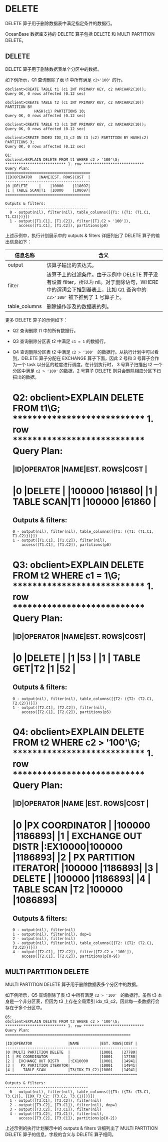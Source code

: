 DELETE 
===========================

DELETE 算子用于删除数据表中满足指定条件的数据行。

OceanBase 数据库支持的 DELETE 算子包括 DELETE 和 MULTI PARTITION DELETE。

DELETE 
---------------------------

DELETE 算子用于删除数据表单个分区中的数据。

如下例所示，Q1 查询删除了表 t1 中所有满足 `c2>'100'` 的行。

    obclient>CREATE TABLE t1 (c1 INT PRIMARY KEY, c2 VARCHAR2(10));
    Query OK, 0 rows affected (0.12 sec)
    
    obclient>CREATE TABLE t2 (c1 INT PRIMARY KEY, c2 VARCHAR2(10)) PARTITION BY 
                 HASH(c1) PARTITIONS 10;
    Query OK, 0 rows affected (0.12 sec)
    
    obclient>CREATE TABLE t3 (c1 INT PRIMARY KEY, c2 VARCHAR2(10));
    Query OK, 0 rows affected (0.12 sec)
    
    obclient>CREATE INDEX IDX_t3_c2 ON t3 (c2) PARTITION BY HASH(c2) PARTITIONS 3;
    Query OK, 0 rows affected (0.12 sec)
    
    Q1: 
    obclient>EXPLAIN DELETE FROM t1 WHERE c2 > '100'\G;
    *************************** 1. row ***************************
    Query Plan:
    ======================================
    |ID|OPERATOR   |NAME|EST. ROWS|COST  |
    --------------------------------------
    |0 |DELETE     |    |10000    |118697|
    |1 | TABLE SCAN|T1  |10000    |108697|
    ======================================
    
    Outputs & filters:
    -------------------------------------
      0 - output(nil), filter(nil), table_columns([{T1: ({T1: (T1.C1, T1.C2)})}])
      1 - output([T1.C1], [T1.C2]), filter([T1.C2 > '100']),
          access([T1.C1], [T1.C2]), partitions(p0)



上述示例中，执行计划展示中的 outputs \& filters 详细列出了 DELETE 算子的输出信息如下：


|   **信息名称**    |                                                  **含义**                                                   |
|---------------|-----------------------------------------------------------------------------------------------------------|
| output        | 该算子输出的表达式。                                                                                                |
| filter        | 该算子上的过滤条件。由于示例中 DELETE 算子没有设置 filter，所以为 nil。对于删除语句，WHERE 中的谓词会下推到基表上，比如 Q1 查询中的 `c2>'100'` 被下推到了 1 号算子上。 |
| table_columns | 删除操作涉及的数据表的列。                                                                                             |



更多 DELETE 算子的示例如下：

* Q2 查询删除 t1 中的所有数据行。

  

* Q3 查询删除分区表 t2 中满足 `c1 = 1` 的数据行。

  

* Q4 查询删除分区表 t2 中满足 `c2 > '100' ` 的数据行。从执行计划中可以看到，DELETE 算子分配在 EXCHANGE 算子下面，因此 2 号和 3 号算子会作为一个 task 以分区的粒度进行调度。在计划执行时， 3 号算子扫描出 t2 一个分区中满足 `c2 > '100'` 的数据，2 号算子 DELETE 则只会删除相应分区下扫描出的数据。

  




    Q2: 
    obclient>EXPLAIN DELETE FROM t1\G;
    *************************** 1. row ***************************
    Query Plan:
    ======================================
    |ID|OPERATOR   |NAME|EST. ROWS|COST  |
    --------------------------------------
    |0 |DELETE     |    |100000   |161860|
    |1 | TABLE SCAN|T1  |100000   |61860 |
    ======================================
    
    Outputs & filters:
    -------------------------------------
      0 - output(nil), filter(nil), table_columns([{T1: ({T1: (T1.C1, T1.C2)})}])
      1 - output([T1.C1], [T1.C2]), filter(nil),
          access([T1.C1], [T1.C2]), partitions(p0)
     
    
    Q3: 
    obclient>EXPLAIN DELETE FROM t2 WHERE c1 = 1\G;
    *************************** 1. row ***************************
    Query Plan:
    ===================================
    |ID|OPERATOR  |NAME|EST. ROWS|COST|
    -----------------------------------
    |0 |DELETE    |    |1        |53  |
    |1 | TABLE GET|T2  |1        |52  |
    ===================================
    
    Outputs & filters:
    -------------------------------------
      0 - output(nil), filter(nil), table_columns([{T2: ({T2: (T2.C1, T2.C2)})}])
      1 - output([T2.C1], [T2.C2]), filter(nil),
          access([T2.C1], [T2.C2]), partitions(p5) 
     
    
    Q4: 
    obclient>EXPLAIN DELETE FROM t2 WHERE c2 > '100'\G;
    *************************** 1. row ***************************
    Query Plan:
    ===============================================
    
    |ID|OPERATOR               |NAME    |EST. ROWS|COST   |
    -------------------------------------------------------
    |0 |PX COORDINATOR         |        |100000   |1186893|
    |1 | EXCHANGE OUT DISTR    |:EX10000|100000   |1186893|
    |2 |  PX PARTITION ITERATOR|        |100000   |1186893|
    |3 |   DELETE              |        |100000   |1186893|
    |4 |    TABLE SCAN         |T2      |100000   |1086893|
    ==================================================
    
    Outputs & filters:
    -------------------------------------
      0 - output(nil), filter(nil)
      1 - output(nil), filter(nil), dop=1
      2 - output(nil), filter(nil)
      3 - output(nil), filter(nil), table_columns([{T2: ({T2: (T2.C1, T2.C2)})}])
      4 - output([T2.C1], [T2.C2]), filter([T2.C2 > '100']),
          access([T2.C1], [T2.C2]), partitions(p[0-9])



MULTI PARTITION DELETE 
-------------------------------------------

MULTI PARTITION DELETE 算子用于删除数据表多个分区中的数据。

如下例所示，Q5 查询删除了表 t3 中所有满足 `c2 > '100' ` 的数据行。虽然 t3 本身是一个非分区表，但因为 t3 上存在全局索引 idx_t3_c2，因此每一条数据行会存在于多个分区中。

    Q5: 
    obclient>EXPLAIN DELETE FROM t3 WHERE c2 > '100'\G;
    *************************** 1. row ***************************
    Query Plan:
    ========================================================
    
    |ID|OPERATOR                |NAME         |EST. ROWS|COST |
    -----------------------------------------------------------
    |0 |MULTI PARTITION DELETE  |             |10001    |27780|
    |1 | PX COORDINATOR         |             |10001    |17780|
    |2 |  EXCHANGE OUT DISTR    |:EX10000     |10001    |14941|
    |3 |   PX PARTITION ITERATOR|             |10001    |14941|
    |4 |    TABLE SCAN          |T3(IDX_T3_C2)|10001    |14941|
    ===========================================================
    
    Outputs & filters:
    -------------------------------------
      0 - output(nil), filter(nil), table_columns([{T3: ({T3: (T3.C1, T3.C2)}, {IDX_T3_C2: (T3.C2, T3.C1)})}])
      1 - output([T3.C1], [T3.C2]), filter(nil)
      2 - output([T3.C2], [T3.C1]), filter(nil), dop=1
      3 - output([T3.C2], [T3.C1]), filter(nil)
      4 - output([T3.C2], [T3.C1]), filter(nil),
          access([T3.C2], [T3.C1]), partitions(p[0-2])



上述示例的执行计划展示中的 outputs \& filters 详细列出了 MULTI PARTITION DELETE 算子的信息，字段的含义与 DELETE 算子相同。
